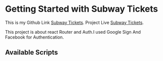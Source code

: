 # Getting Started with Subway Tickets

This is my Github Link  [Subway Tickets]().
Project Live  [Subway Tickets](https://subway-tickets.web.app/home).

This project is about react Router and Auth.I used Google Sign And Facebook for Authentication.

## Available Scripts
